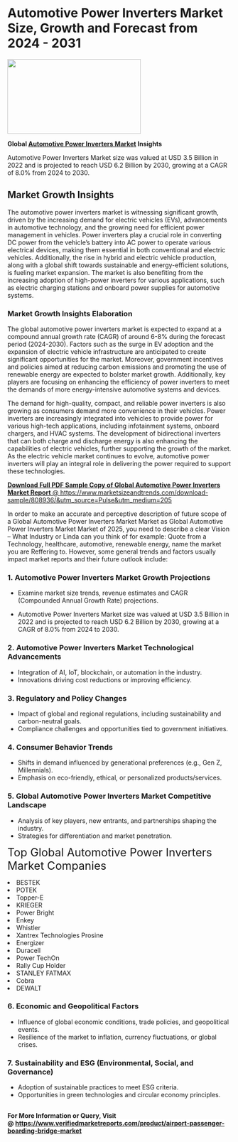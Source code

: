 <H1>Automotive Power Inverters Market Size, Growth and Forecast from 2024 - 2031</H1><img class="aligncenter size-medium wp-image-584254" src="https://thirdeyenews.in/wp-content/uploads/2024/09/Global-Market-Research-300x168.jpeg" alt="" width="300" height="168" /><p><strong>Global&nbsp;<a href="https://www.marketsizeandtrends.com/download-sample/808936/&amp;utm_source=Pulse&amp;utm_medium=205">Automotive Power Inverters Market</a> Insights</strong></p><p>Automotive Power Inverters Market size was valued at USD 3.5 Billion in 2022 and is projected to reach USD 6.2 Billion by 2030, growing at a CAGR of 8.0% from 2024 to 2030.</p><p><h2>Market Growth Insights</h2> <p>The automotive power inverters market is witnessing significant growth, driven by the increasing demand for electric vehicles (EVs), advancements in automotive technology, and the growing need for efficient power management in vehicles. Power inverters play a crucial role in converting DC power from the vehicle’s battery into AC power to operate various electrical devices, making them essential in both conventional and electric vehicles. Additionally, the rise in hybrid and electric vehicle production, along with a global shift towards sustainable and energy-efficient solutions, is fueling market expansion. The market is also benefiting from the increasing adoption of high-power inverters for various applications, such as electric charging stations and onboard power supplies for automotive systems.</p> <p><a href="#"></a></p> <h3>Market Growth Insights Elaboration</h3> <p>The global automotive power inverters market is expected to expand at a compound annual growth rate (CAGR) of around 6-8% during the forecast period (2024-2030). Factors such as the surge in EV adoption and the expansion of electric vehicle infrastructure are anticipated to create significant opportunities for the market. Moreover, government incentives and policies aimed at reducing carbon emissions and promoting the use of renewable energy are expected to bolster market growth. Additionally, key players are focusing on enhancing the efficiency of power inverters to meet the demands of more energy-intensive automotive systems and devices.</p> <p>The demand for high-quality, compact, and reliable power inverters is also growing as consumers demand more convenience in their vehicles. Power inverters are increasingly integrated into vehicles to provide power for various high-tech applications, including infotainment systems, onboard chargers, and HVAC systems. The development of bidirectional inverters that can both charge and discharge energy is also enhancing the capabilities of electric vehicles, further supporting the growth of the market. As the electric vehicle market continues to evolve, automotive power inverters will play an integral role in delivering the power required to support these technologies.</p> <p><a href="#"></p><p><span class=""><strong>Download Full PDF Sample Copy of Global Automotive Power Inverters Market Report</strong> @ <a href="https://www.marketsizeandtrends.com/download-sample/808936/&amp;utm_source=Pulse&amp;utm_medium=205" target="_blank">https://www.marketsizeandtrends.com/download-sample/808936/&amp;utm_source=Pulse&amp;utm_medium=205</a></span></p><p>In order to make an accurate and perceptive description of future scope of a Global&nbsp;Automotive Power Inverters Market Market as Global&nbsp;Automotive Power Inverters Market Market of 2025, you need to describe a clear Vision &ndash; What Industry or Linda can you think of for example: Quote from a Technology, healthcare, automotive, renewable energy, name the market you are Reffering to. However, some general trends and factors usually impact market reports and their future outlook include:</p><h3>1.&nbsp;<strong>Automotive Power Inverters Market Growth Projections</strong></h3><ul><li>Examine market size trends, revenue estimates and CAGR (Compounded Annual Growth Rate) projections.</li><li><p>Automotive Power Inverters Market size was valued at USD 3.5 Billion in 2022 and is projected to reach USD 6.2 Billion by 2030, growing at a CAGR of 8.0% from 2024 to 2030.</p></li></ul><h3>2.&nbsp;<strong>Automotive Power Inverters Market Technological Advancements</strong></h3><ul><li>Integration of AI, IoT, blockchain, or automation in the industry.</li><li>Innovations driving cost reductions or improving efficiency.</li></ul><h3>3.&nbsp;<strong>Regulatory and Policy Changes</strong></h3><ul><li>Impact of global and regional regulations, including sustainability and carbon-neutral goals.</li><li>Compliance challenges and opportunities tied to government initiatives.</li></ul><h3>4.&nbsp;<strong>Consumer Behavior Trends</strong></h3><ul><li>Shifts in demand influenced by generational preferences (e.g., Gen Z, Millennials).</li><li>Emphasis on eco-friendly, ethical, or personalized products/services.</li></ul><h3>5.&nbsp;<strong>Global Automotive Power Inverters Market Competitive Landscape</strong></h3><ul><li>Analysis of key players, new entrants, and partnerships shaping the industry.</li><li>Strategies for differentiation and market penetration.</li></ul><p data-pm-slice="1 1 []"><span style="color: inherit; font-family: inherit; font-size: 25px;">Top Global Automotive Power Inverters Market Companies</span></p><div class="" data-test-id=""><p><li>BESTEK</li><li> POTEK</li><li> Topper-E</li><li> KRIEGER</li><li> Power Bright</li><li> Enkey</li><li> Whistler</li><li> Xantrex Technologies Prosine</li><li> Energizer</li><li> Duracell</li><li> Power TechOn</li><li> Rally Cup Holder</li><li> STANLEY FATMAX</li><li> Cobra</li><li> DEWALT</li></p></div><h3>6.&nbsp;<strong>Economic and Geopolitical Factors</strong></h3><ul><li>Influence of global economic conditions, trade policies, and geopolitical events.</li><li>Resilience of the market to inflation, currency fluctuations, or global crises.</li></ul><h3>7.&nbsp;<strong>Sustainability and ESG (Environmental, Social, and Governance)</strong></h3><ul><li>Adoption of sustainable practices to meet ESG criteria.</li><li>Opportunities in green technologies and circular economy principles.</li></ul><h2><strong style="font-size: 14px;">For More Information or Query, Visit @&nbsp;</strong><a style="background-color: #ffffff; font-size: 14px;" href="https://www.marketsizeandtrends.com/report/automotive-power-inverters-market/" target="_blank">https://www.verifiedmarketreports.com/product/airport-passenger-boarding-bridge-market</a></h2>
